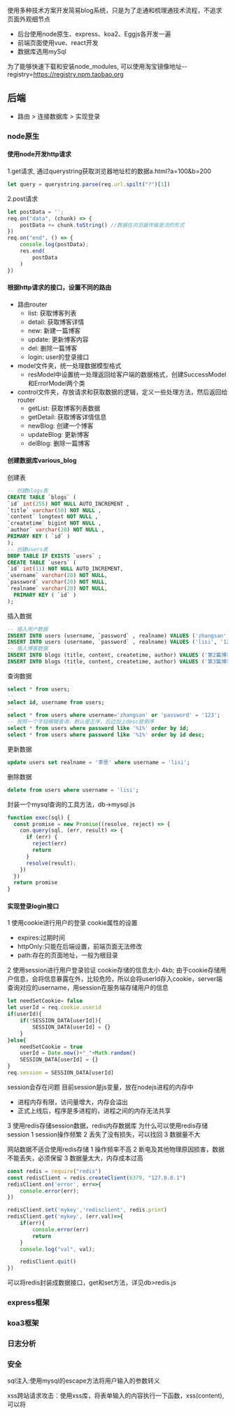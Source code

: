 使用多种技术方案开发简易blog系统，只是为了走通和梳理通技术流程，不追求页面外观细节点

* 后台使用node原生、express、koa2、Eggjs各开发一遍
* 前端页面使用vue、react开发
* 数据库选用mySql

为了能够快速下载和安装node_modules, 可以使用淘宝镜像地址--registry=https://registry.npm.taobao.org

## 后端

* 路由 > 连接数据库 > 实现登录

### node原生

#### 使用node开发http请求
  1.get请求, 通过querystring获取浏览器地址栏的数据a.html?a=100&b=200

``` js
let query = querystring.parse(req.url.spilt("?")[1])
```

  2.post请求

``` js
let postData = '';
req.on("data", (chunk) => {
    postData += chunk.toString() //数据在浏览器传输是流的形式
})
req.on("end", () => {
    console.log(postData);
    res.end(
        postData
    )
})
```

#### 根据http请求的接口，设置不同的路由

* 路由router
  + list: 获取博客列表
  + detail: 获取博客详情
  + new: 新建一篇博客
  + update: 更新博客内容
  + del: 删除一篇博客
  + login: user的登录接口
* model文件夹，统一处理数据模型格式
  + resModel中设置统一处理返回给客户端的数据格式，创建SuccessModel和ErrorModel两个类
* control文件夹，存放请求和获取数据的逻辑，定义一些处理方法，然后返回给router
  + getList: 获取博客列表数据
  + getDetail: 获取博客详情信息
  + newBlog: 创建一个博客
  + updateBlog: 更新博客
  + delBlog: 删除一篇博客

#### 创建数据库various_blog

创建表

``` sql
-- 创建blogs表
CREATE TABLE `blogs` (
`id` int(255) NOT NULL AUTO_INCREMENT ,
`title` varchar(50) NOT NULL ,
`content` longtext NOT NULL ,
`createtime` bigint NOT NULL ,
`author` varchar(20) NOT NULL ,
PRIMARY KEY ( `id` )
);
-- 创建users表
DROP TABLE IF EXISTS `users` ;
CREATE TABLE `users` (
`id` int(11) NOT NULL AUTO_INCREMENT,
`username` varchar(20) NOT NULL,
`password` varchar(20) NOT NULL,
`realname` varchar(20) NOT NULL,
  PRIMARY KEY ( `id` )
);
```

插入数据

``` sql
-- 插入用户数据
INSERT INTO users (username, `password` , realname) VALUES ('zhangsan', '123', '张三');
INSERT INTO users (username, `password` , realname) VALUES ('lisi', '123', '李四');
-- 插入博客数据
INSERT INTO blogs (title, content, createtime, author) VALUES ('第2篇博客标题222', '第一篇博客内容222', 1590590733927, '张三');
INSERT INTO blogs (title, content, createtime, author) VALUES ('第3篇博客标题333', '第3篇博客内容333', 1590590733927, '张三');
```

查询数据

``` sql
select * from users;
-- 
select id, username from users;
-- 
select * from users where username='zhangsan' or 'password' = '123';
-- 按照一个字段模糊查询，默认是正序，后边加上desc是倒序
select * from users where password like '%1%' order by id;
select * from users where password like '%1%' order by id desc;
```

更新数据

``` sql
update users set realname = '李思' where username = 'lisi';
```

删除数据

``` sql
delete from users where username = 'lisi';
```

封装一个mysql查询的工具方法，db->mysql.js
``` js
function exec(sql) {
  const promise = new Promise((resolve, reject) => {
    con.query(sql, (err, result) => {
      if (err) {
        reject(err)
        return
      }
      resolve(result);
    })
  })
  return promise
}
```

#### 实现登录login接口
1 使用cookie进行用户的登录
cookie属性的设置
* expires:过期时间
* httpOnly:只能在后端设置，前端页面无法修改
* path:存在的页面地址，一般为根目录

2 使用session进行用户登录验证
cookie存储的信息太小 4kb;
由于cookie存储用户信息，会将信息暴露在外，比较危险，所以会将userId存入cookie，server端查询对应的username，用session在服务端存储用户的信息
```js
let needSetCookie= false
let userId = req.cookie.userid
if(userId){
    if(!SESSION_DATA[userId]){
        SESSION_DATA[userId] = {}
    }
}else{
    needSetCookie = true
    userId = Date.now()+"_"+Math.random()
    SESSION_DATA[userId] = {}
}
req.session = SESSION_DATA[userId]
```
session会存在问题
目前session是js变量，放在nodejs进程的内存中
* 进程内存有限，访问量增大，内存会溢出
* 正式上线后，程序是多进程的，进程之间的内存无法共享

3 使用redis存储session数据，redis内存数据库
为什么可以使用redis存储session
1 session操作频繁
2 丢失了没有损失，可以找回
3 数据量不大

网站数据不适合使用redis存储
1 操作频率不高
2 断电及其他物理原因损害，数据不能丢失，必须保留
3 数据量太大，内存成本过高

```js
const redis = require("redis")
const redisClient = redis.createClient(6379, "127.0.0.1")
redisClient.on('error', err=>{
    console.error(err);
})

redisClient.set('mykey','redisclient', redis.print)
redisClient.get('mykey', (err,val)=>{
    if(err){
        console.error(err)
        return
    }
    console.log("val", val);

    redisClient.quit()
})
```
可以将redis封装成数据接口，get和set方法，详见db>redis.js

### express框架

### koa3框架

### 日志分析


### 安全
sql注入:使用mysql的escape方法将用户输入的参数转义

xss跨站请求攻击：使用xss库，将表单输入的内容执行一下函数，xss(content),可以将<script>转为没有攻击性的文本&lt;script&gt;

csrf跨站请求伪造

密码加密:数据库禁止存放明文密码

## 前端
### jqhtml的实现
nginx做前后端接口联调
nginx是高性能的web服务器，适合做静态服务、负载均衡
可以将jq-html的文件通过http-server启动在8001端口

反向代理通过配置nginx/conf/nginx.conf文件
``` txt
location / {
  proxy_pass  http://127.0.0.1:8001;
}
location /api/ {
  proxy_pass  http://127.0.0.1:8000;
  proxy_set_header Host $host;
}
```
然后执行测试配置文件脚本格式是否正确
nginx -t
启动nginx：nginx;
重启nginx：nginx -s reload
停止nginx ： nginx -s stop

### vue-html的实现




### react-html的实现